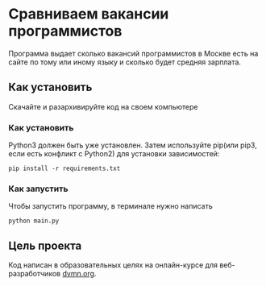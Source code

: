 # Сравниваем вакансии программистов
Программа выдает сколько вакансий программистов в Москве есть на сайте по тому или иному языку и сколько будет средняя зарплата.
## Как установить
Скачайте и разархивируйте код на своем компьютере
### Как установить
Python3 должен быть уже установлен. Затем используйте pip(или pip3, если есть конфликт с Python2) для установки зависимостей:
```
pip install -r requirements.txt
```
### Как запустить
Чтобы запустить программу, в терминале нужно написать 
```
python main.py
```
## Цель проекта
Код написан в образовательных целях на онлайн-курсе для веб-разработчиков [dvmn.org](https://dvmn.org).
